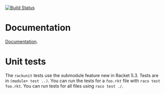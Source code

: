 [![Build Status](https://travis-ci.org/greghendershott/http.png?branch=master)](https://travis-ci.org/greghendershott/http)

Documentation
=============

[Documentation](http://pkg-build.racket-lang.org/doc/http@http/index.html).


Unit tests
==========

The `rackunit` tests use the submodule feature new in Racket 5.3. Tests are in
`(module+ test ..)`. You can run the tests for a `foo.rkt` file with `raco
test foo.rkt`. You can run tests for all files using `raco test ./`.
